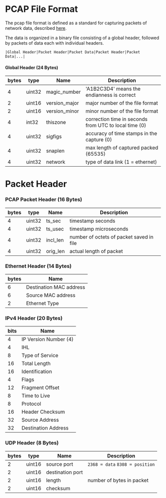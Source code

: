 # PCAP File Format
The pcap file format is defined as a standard for capturing packets of network data, described [here](https://wiki.wireshark.org/Development/LibpcapFileFormat).

The data is organized in a binary file consisting of a global header, followed by packets of data each with individual headers.  
```
|Global Header|Packet Header|Packet Data|Packet Header|Packet Data|...|
```

#### Global Header (24 Bytes)
| bytes | type | Name | Description |
|-------|------|------| ----------- |
| 4 | uint32 | magic_number   | 'A1B2C3D4' means the endianness is correct |
| 2 | uint16 | version_major  | major number of the file format  |
| 2 | uint16 | version_minor  | minor number of the file format  |
| 4 | int32  | thiszone       | correction time in seconds from UTC to local time (0) |
| 4 | uint32 | sigfigs        | accuracy of time stamps in the capture (0) |
| 4 | uint32 | snaplen        | max length of captured packed (65535)  |
| 4 | uint32 | network        | type of data link (1 = ethernet)  |

# Packet Header
### PCAP Packet Header (16 Bytes)
| bytes | type | Name | Description |
|-------|------|------| ----------- |
| 4 | uint32 | ts_sec   | timestamp seconds |
| 4 | uint32 | ts_usec  | timestamp microseconds  |
| 4 | uint32 | incl_len | number of octets of packet saved in file  |
| 4 | uint32 | orig_len | actual length of packet  |

### Ethernet Header (14 Bytes)
| bytes | Name |
|-------|------|
| 6  | Destination MAC address| 
| 6  | Source MAC address |
| 2  | Ethernet Type |

### IPv4 Header (20 Bytes)
| bits | Name |
|-------|------|
| 4  | IP Version Number (4)| 
| 4  | IHL |
| 8  | Type of Service |
| 16 | Total Length |
| 16 | Identification |
| 4  | Flags |
| 12 | Fragment Offset |
| 8  | Time to Live |
| 8  | Protocol |
| 16 | Header Checksum |
| 32 | Source Address |
| 32 | Destination Address|

### UDP Header (8 Bytes)
| bytes | type | Name | Description |
|-------|------|------| ----------- |
| 2 | uint16 | source port   | ```2368 = data``` ```8308 = position``` |
| 2 | uint16 | destination port  |   |
| 2 | uint16 | length | number of bytes in packet  |
| 2 | uint16 | checksum |  |



